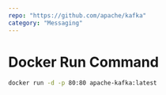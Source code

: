 ```yaml
---
repo: "https://github.com/apache/kafka"
category: "Messaging"
---
```


# Docker Run Command

```bash
docker run -d -p 80:80 apache-kafka:latest
```
